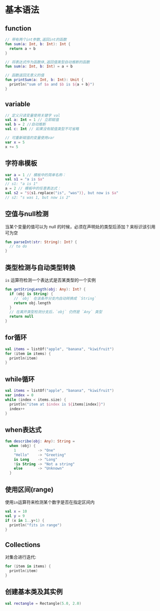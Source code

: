 # 基本语法

## function

```kotlin
// 带有两个int参数,返回int的函数
fun sum(a: Int, b: Int): Int {
  return a + b
}

// 将表达式作为函数体,返回值类型自动推断的函数
fun sum(a: Int, b: Int) = a + b

// 函数返回无意义的值
fun printSum(a: Int, b: Int): Unit {
  println("sum of $a and $b is ${a + b}")
}
```

## variable

```kotlin
// 定义只读变量使用关键字 val
val a: Int = 1 // 立即赋值
val b = 2 //自动推断
val c: Int // 如果没有赋值类型不可省略

// 可重新赋值的变量使用var
var x = 5
x += 5
```

## 字符串模板

```kotlin
var a = 1 // 模板中的简单名称：
val s1 = "a is $a"
// s1: "a is 1"
a = 2 // 模板中的任意表达式：
val s2 = "${s1.replace("is", "was")}, but now is $a"
// s2: "s was 1, but now is 2"
```

## 空值与null检测

当某个变量的值可以为 null 的时候，必须在声明处的类型后添加 ? 来标识该引用可为空

```kotlin
fun parseInt(str: String): Int? {
  // to do
}
```

## 类型检测与自动类型转换

` is ` 运算符检测一个表达式是否某类型的一个实例

```kotlin
fun getStringLength(obj: Any): Int? {
  if (obj is String) {
    // `obj` 在该条件分支内自动转换成 `String`
    return obj.length
  }
  // 在离开类型检测分支后，`obj` 仍然是 `Any` 类型
  return null
}
```

## for循环

``` kotlin
val items = listOf("apple", "banana", "kiwifruit")
for (item in items) {
  println(item)
}
```

## while循环

```kotlin
val items = listOf("apple", "banana", "kiwifruit")
var index = 0
while (index < items.size) {    
  println("item at $index is ${items[index]}")    
  index++
}
```

## when表达式

``` kotlin
fun describe(obj: Any): String =
  when (obj) {
    1          -> "One"
    "Hello"    -> "Greeting"
    is Long    -> "Long"        
    !is String -> "Not a string"
    else       -> "Unknown"    
  }
```

## 使用区间(range)

使用` in `运算符来检测某个数字是否在指定区间内

``` kotlin
val x = 10
val y = 9
if (x in 1..y+1) {    
  println("fits in range")
}
```

## Collections

对集合进行迭代:

``` kotlin
for (item in items) {
  println(item)
}
```

## 创建基本类及其实例

``` kotlin
val rectangle = Rectangle(5.0, 2.0)
```

